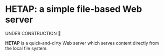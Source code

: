 # HETAP: a simple file-based Web server

UNDER CONSTRUCTION :construction:

**HETAP** is a quick-and-dirty Web server which serves content directly from
the local file system.
